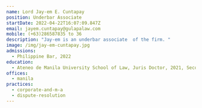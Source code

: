 ```yaml
---
name: Lord Jay-em E. Cuntapay
position: Underbar Associate
startDate: 2022-04-22T16:07:09.847Z
email: jayem.cuntapay@gulapalaw.com
mobile: (+63)286587835 to 36
description: "Jay-em is an underbar associate  of the firm. "
image: /img/jay-em-cuntapay.jpg
admissions:
  - Philippine Bar, 2022
education:
  - Ateneo de Manila University School of Law, Juris Doctor, 2021, Second Honors
offices:
  - manila
practices:
  - corporate-and-m-a
  - dispute-resolution
---
```

